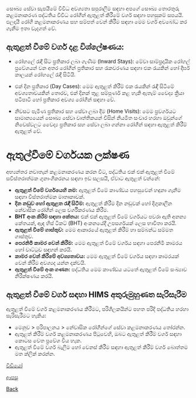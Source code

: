 සෞඛ්‍ය සේවා සැපයීමේ විවිධ අවශ්‍යතා සපුරාලීම සඳහා අපගේ සෞඛ්‍ය තොරතුරු කළමනාකරණ පද්ධතිය විවිධ රෝගීන් ඇතුළත් කිරීමේ වර්ග සඳහා පහසුකම් සපයයි. ඵලදායී රෝගී කළමනාකරණය සහ සම්පත් වෙන් කිරීම සඳහා මෙම වර්ග අවබෝධ කර ගැනීම ඉතා වැදගත් වේ.

## ඇතුළත් වීමේ වර්ග දළ විශ්ලේෂණය:
* රෝහලේ රැඳී සිට ප්‍රතිකාර ලබා ගැණීම (Inward Stays):
මේවා සාම්ප්‍රදායික රෝහල් ප්‍රවේශයන් වන අතර රෝගීන් ප්‍රතිකාර සහ රැකවරණය සඳහා එක රැයකින් හෝ දීර්ඝ කාලයක් රෝහලේ රැඳී සිටියි.

* එක් දින ප්‍රතිකාර (Day Cases):
මෙම ඇතුළත් කිරීම් එක රැයකින් රැඳී සිටීමේ අවශ්‍යතාවයකින් තොරව, එක් දිනක් තුළ සම්පූර්ණ කළ හැකි ඇතැම් වෛද්‍ය ක්‍රියා පටිපාටි හෝ ප්‍රතිකාර අවශ්‍ය රෝගීන් සඳහා වේ.

* නිවසට පැමිණ ප්‍රතිකාර සහ සේවා ලබා දීම (Home Visits):
මෙම ප්‍රවර්ගයට සාමාන්‍යයෙන් සෞඛ්‍ය සේවා වෘත්තිකයන් විසින් නියමිත සංචාර හරහා ඔවුන්ගේ නිවෙස්වලට වෛද්‍ය ප්‍රතිකාර සහ සේවා ලබා ගන්නා රෝගීන් සඳහා ඇතුළත් කිරීම් ඇතුළත් වේ.

# ඇතුල්වීමේ වර්ගයක ලක්ෂණ
අභ්‍යන්තර නවාතැන් කළමනාකරණය කරන විට, පද්ධතිය එක් එක් ඇතුළත් වීමේ සවිස්තරාත්මක ගුනාංගීකරනය සඳහා ඉඩ සලසයි, ඒවාට ඇතුළත් වන්නේ:

* **ඇතුළත් වීමේ වර්ගයෙහි නම:** ඇතුළත් වීමේ කාණ්ඩය පහසුවෙන් හඳුනා ගැනීම සඳහා විස්තරාත්මක මාතෘකාවක්.
* **දින නඩුව හෝ ඇතුළත රැඳී සිටීම:** ඇතුළත් කිරීම දින නඩුවක් හෝ දිගුකාලීන නේවාසික රෝගීන් ලෙස වර්ගීකරණය කිරීම.
* **BHT අංක කිරීම සඳහා කේතය:** එක් එක් ඇතුළත් වීමේ වර්ගයට පවරා ඇති අනන්‍ය කේතයක්, ඇඳ හිස් ටිකට් (BHT) අංකනයේදී උපසර්ගයක් ලෙස භාවිතා කරයි.
* **ඇතුළත් වීමේ ගාස්තුව:** මෙම ආකාරයේ ඇතුළත් කිරීම් හා සම්බන්ධ සම්මත ගාස්තුව.
* **පෙරනිමි කාමර වෙන් කිරීම:** මෙම ඇතුළත් වීමේ වර්ගය සඳහා පෙරනිමි කාමරය හෝ වාට්ටුව සඳහන් කරයි.
* **කාමර වෙන් කිරීමේ අවශ්‍යතාවය:** මෙම ඇතුළත් වීමේ වර්ගය සඳහා කාමරයක් වෙන් කිරීම අවශ්‍යද යන්න දක්වයි.
* **ඇතුළත් වීමේ අංක ගණන:** පද්ධතිය මෙම කාණ්ඩය යටතේ ඇතුළත් වීමේ සංඛ්‍යාව නිරීක්ෂණය කරයි.

## ඇතුළත් වීමේ වර්ග සඳහා HIMS අතුරුමුහුණත සැරිසැරීම
ඇතුළත් වීමේ වර්ග කළමනාකරණය කිරීමට, පරිශීලකයින්ට පහත පරිදි පද්ධතිය හරහා සැරිසැරීමට හැකිය:
* මෙනුව > පරිපාලනය > නේවාසික රෝගීන්ගේ සේවා කළමනාකරණය තෝරන්න.
* ඇතුළත් කිරීම් වර්ග කළමනාකරණය පිටුවෙහි, ඔබට ඇතුළත් කිරීම් වර්ග සඳහා කොටස වෙත ප්‍රවේශ විය හැක.
* ඇතුළත් වීමේ වර්ග බැලීම හෝ වෙනස් කිරීම සඳහා ඇතුළත් කිරීම් වර්ග බොත්තම මත ක්ලික් කරන්න.




[වීඩියෝ](https://youtu.be/PVmezmrXOHo)





[ආපසු](https://github.com/hmislk/hmis/wiki/%E0%B6%B8%E0%B7%8F%E0%B6%B1%E0%B6%9A%E0%B6%BB%E0%B6%B1%E0%B6%BA)

[Back](https://github.com/hmislk/hmis/wiki)
